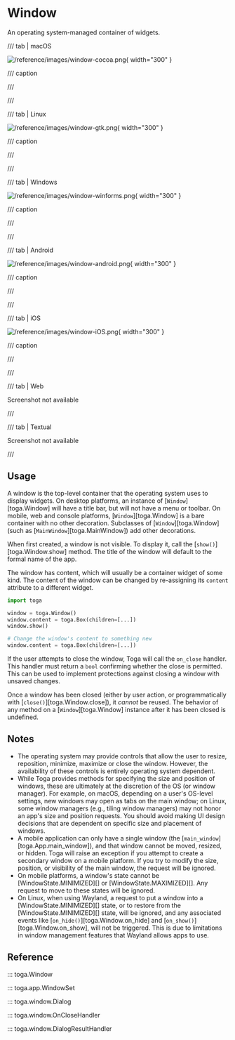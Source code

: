 # Window

An operating system-managed container of widgets.

/// tab | macOS

![/reference/images/window-cocoa.png](/reference/images/window-cocoa.png){ width="300" }

/// caption

///

<!-- TODO: Update alt text -->

///

/// tab | Linux

![/reference/images/window-gtk.png](/reference/images/window-gtk.png){ width="300" }

/// caption

///

<!-- TODO: Update alt text -->

///

/// tab | Windows

![/reference/images/window-winforms.png](/reference/images/window-winforms.png){ width="300" }

/// caption

///

<!-- TODO: Update alt text -->

///

/// tab | Android

![/reference/images/window-android.png](/reference/images/window-android.png){ width="300" }

/// caption

///

<!-- TODO: Update alt text -->

///

/// tab | iOS

![/reference/images/window-iOS.png](/reference/images/window-iOS.png){ width="300" }

/// caption

///

<!-- TODO: Update alt text -->

///

/// tab | Web

Screenshot not available

///

/// tab | Textual

Screenshot not available

///

## Usage

A window is the top-level container that the operating system uses to
display widgets. On desktop platforms, an instance of
[`Window`][toga.Window] will have a title bar,
but will not have a menu or toolbar. On mobile, web and console
platforms, [`Window`][toga.Window] is a bare
container with no other decoration. Subclasses of
[`Window`][toga.Window] (such as
[`MainWindow`][toga.MainWindow]) add other
decorations.

When first created, a window is not visible. To display it, call the
[`show()`][toga.Window.show] method. The title of
the window will default to the formal name of the app.

The window has content, which will usually be a container widget of some
kind. The content of the window can be changed by re-assigning its
`content` attribute to a different widget.

```python
import toga

window = toga.Window()
window.content = toga.Box(children=[...])
window.show()

# Change the window's content to something new
window.content = toga.Box(children=[...])
```

If the user attempts to close the window, Toga will call the `on_close`
handler. This handler must return a `bool` confirming whether the close
is permitted. This can be used to implement protections against closing
a window with unsaved changes.

Once a window has been closed (either by user action, or
programmatically with [`close()`][toga.Window.close]), it *cannot* be reused.
The behavior of any method on a
[`Window`][toga.Window] instance after it has
been closed is undefined.

## Notes

- The operating system may provide controls that allow the user to
  resize, reposition, minimize, maximize or close the window. However,
  the availability of these controls is entirely operating system
  dependent.
- While Toga provides methods for specifying the size and position of
  windows, these are ultimately at the discretion of the OS (or window
  manager). For example, on macOS, depending on a user's OS-level
  settings, new windows may open as tabs on the main window; on Linux,
  some window managers (e.g., tiling window managers) may not honor an
  app's size and position requests. You should avoid making UI design
  decisions that are dependent on specific size and placement of
  windows.
- A mobile application can only have a single window (the
  [`main_window`][toga.App.main_window]), and that
  window cannot be moved, resized, or hidden. Toga will raise an
  exception if you attempt to create a secondary window on a mobile
  platform. If you try to modify the size, position, or visibility of
  the main window, the request will be ignored.
- On mobile platforms, a window's state cannot be
  [WindowState.MINIMIZED][] or
  [WindowState.MAXIMIZED][]. Any request to
  move to these states will be ignored.
- On Linux, when using Wayland, a request to put a window into a
  [WindowState.MINIMIZED][] state, or to
  restore from the [WindowState.MINIMIZED][]
  state, will be ignored, and any associated events like
  [`on_hide()`][toga.Window.on_hide] and
  [`on_show()`][toga.Window.on_show], will not be
  triggered. This is due to limitations in window management features
  that Wayland allows apps to use.

## Reference

::: toga.Window

::: toga.app.WindowSet

::: toga.window.Dialog

::: toga.window.OnCloseHandler

::: toga.window.DialogResultHandler
